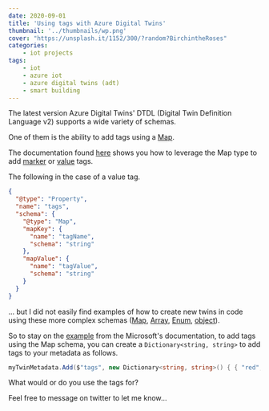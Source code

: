 ```yaml
---
date: 2020-09-01
title: 'Using tags with Azure Digital Twins'
thumbnail: '../thumbnails/wp.png'
cover: "https://unsplash.it/1152/300/?random?BirchintheRoses"
categories: 
    - iot projects
tags: 
    - iot
    - azure iot
    - azure digital twins (adt)
    - smart building
---
```


The latest version Azure Digital Twins' DTDL (Digital Twin Definition Language v2) supports a wide variety of schemas.

One of them is the ability to add tags using a [Map](https://github.com/Azure/opendigitaltwins-dtdl/blob/master/DTDL/v2/dtdlv2.md#map).

The documentation found [here](https://docs.microsoft.com/en-us/azure/digital-twins/how-to-use-tags) shows you how to leverage the Map type to add [marker](https://docs.microsoft.com/en-us/azure/digital-twins/how-to-use-tags#marker-tags) or [value](https://docs.microsoft.com/en-us/azure/digital-twins/how-to-use-tags#value-tags) tags.

The following in the case of a value tag.

```json
{
  "@type": "Property",
  "name": "tags",
  "schema": {
    "@type": "Map",
    "mapKey": {
      "name": "tagName",
      "schema": "string"
    },
    "mapValue": {
      "name": "tagValue",
      "schema": "string"
    }
  }
}
```

... but I did not easily find examples of how to create new twins in code using these more complex schemas ([Map](https://github.com/Azure/opendigitaltwins-dtdl/blob/master/DTDL/v2/dtdlv2.md#map), [Array](https://github.com/Azure/opendigitaltwins-dtdl/blob/master/DTDL/v2/dtdlv2.md#array), [Enum](https://github.com/Azure/opendigitaltwins-dtdl/blob/master/DTDL/v2/dtdlv2.md#enum), [object](https://github.com/Azure/opendigitaltwins-dtdl/blob/master/DTDL/v2/dtdlv2.md#object)).

So to stay on the [example](https://docs.microsoft.com/en-us/azure/digital-twins/how-to-use-tags#add-value-tags-to-digital-twins) from the Microsoft's documentation, to add tags using the Map schema, you can create a ```Dictionary<string, string>``` to add tags to your metadata as follows.

```csharp
myTwinMetadata.Add($"tags", new Dictionary<string, string>() { { "red", "" }, { "size", "large" } });
```

What would or do you use the tags for?

Feel free to message on twitter to let me know...
